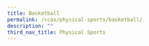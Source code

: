 ```yaml
---
title: Basketball
permalink: /ccas/physical-sports/basketball/
description: ""
third_nav_title: Physical Sports
---
```

